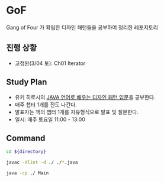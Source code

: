 # GoF

Gang of Four 가 확립한 디자인 패턴들을 공부하여 정리한 레포지토리

## 진행 상황

- 고정완(3/04 토): Ch01 Iterator

## Study Plan

- 유키 히로시의 [JAVA 언어로 배우는 디자인 패턴 입문](https://book.naver.com/bookdb/book_detail.nhn?bid=4529127)을 공부한다.
- 매주 챕터 1개를 진도 나간다.
- 발표자는 책의 챕터 1개를 자유형식으로 발표 및 질문한다.
- 일시: 매주 토요일 11:00 - 13:00

## Command

```sh
cd ${directory}

javac -Xlint -d ./ ./*.java

java -cp ./ Main
```

